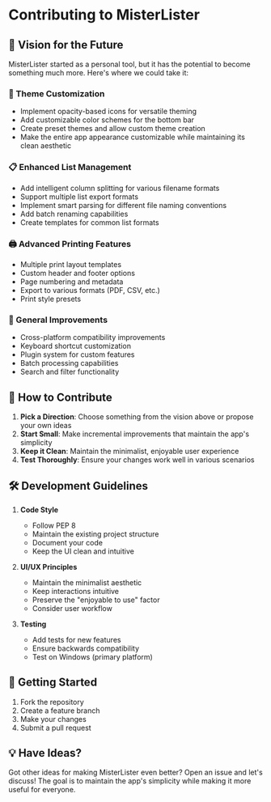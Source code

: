 # Contributing to MisterLister

## 🌈 Vision for the Future

MisterLister started as a personal tool, but it has the potential to become something much more. Here's where we could take it:

### 🎨 Theme Customization
- Implement opacity-based icons for versatile theming
- Add customizable color schemes for the bottom bar
- Create preset themes and allow custom theme creation
- Make the entire app appearance customizable while maintaining its clean aesthetic

### 📋 Enhanced List Management
- Add intelligent column splitting for various filename formats
- Support multiple list export formats
- Implement smart parsing for different file naming conventions
- Add batch renaming capabilities
- Create templates for common list formats

### 🖨️ Advanced Printing Features
- Multiple print layout templates
- Custom header and footer options
- Page numbering and metadata
- Export to various formats (PDF, CSV, etc.)
- Print style presets

### 🔧 General Improvements
- Cross-platform compatibility improvements
- Keyboard shortcut customization
- Plugin system for custom features
- Batch processing capabilities
- Search and filter functionality

## 🤝 How to Contribute

1. **Pick a Direction**: Choose something from the vision above or propose your own ideas
2. **Start Small**: Make incremental improvements that maintain the app's simplicity
3. **Keep it Clean**: Maintain the minimalist, enjoyable user experience
4. **Test Thoroughly**: Ensure your changes work well in various scenarios

## 🛠️ Development Guidelines

1. **Code Style**
   - Follow PEP 8
   - Maintain the existing project structure
   - Document your code
   - Keep the UI clean and intuitive

2. **UI/UX Principles**
   - Maintain the minimalist aesthetic
   - Keep interactions intuitive
   - Preserve the "enjoyable to use" factor
   - Consider user workflow

3. **Testing**
   - Add tests for new features
   - Ensure backwards compatibility
   - Test on Windows (primary platform)

## 🚀 Getting Started

1. Fork the repository
2. Create a feature branch
3. Make your changes
4. Submit a pull request

## 💡 Have Ideas?

Got other ideas for making MisterLister even better? Open an issue and let's discuss! The goal is to maintain the app's simplicity while making it more useful for everyone. 